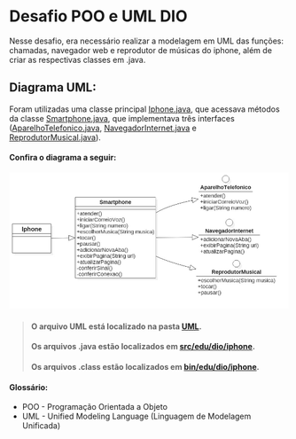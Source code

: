 # Desafio POO e UML DIO
Nesse desafio, era necessário realizar a modelagem em UML das funções: chamadas, navegador web e reprodutor de músicas do iphone, além de criar as respectivas classes em .java.

## Diagrama UML:
Foram utilizadas uma classe principal [Iphone.java](https://github.com/XP31415/dio-desafio-poo-iphone/blob/main/src/edu/dio/iphone/Iphone.java), que acessava métodos da classe [Smartphone.java](https://github.com/XP31415/dio-desafio-poo-iphone/blob/main/src/edu/dio/iphone/controller/Smartphone.java), que implementava três interfaces ([AparelhoTelefonico.java](https://github.com/XP31415/dio-desafio-poo-iphone/blob/main/src/edu/dio/iphone/interfaces/AparelhoTelefonico.java), [NavegadorInternet.java](https://github.com/XP31415/dio-desafio-poo-iphone/blob/main/src/edu/dio/iphone/interfaces/NavegadorInternet.java) e [ReprodutorMusical.java](https://github.com/XP31415/dio-desafio-poo-iphone/blob/main/src/edu/dio/iphone/interfaces/ReprodutorMusical.java)).
#### Confira o diagrama a seguir:

![Diagrama](https://github.com/XP31415/dio-desafio-poo-iphone/blob/main/UML/Iphone.jpg)

> #### O arquivo UML está localizado na pasta [UML](https://github.com/XP31415/dio-desafio-poo-iphone/tree/main/UML).
>
> #### Os arquivos .java estão localizados em [src/edu/dio/iphone](https://github.com/XP31415/dio-desafio-poo-iphone/tree/main/src/edu/dio/iphone).
>
> #### Os arquivos .class estão localizados em [bin/edu/dio/iphone](https://github.com/XP31415/dio-desafio-poo-iphone/tree/main/bin/edu/dio/iphone).

#### Glossário:
- POO - Programação Orientada a Objeto
- UML - Unified Modeling Language (Linguagem de Modelagem Unificada)
